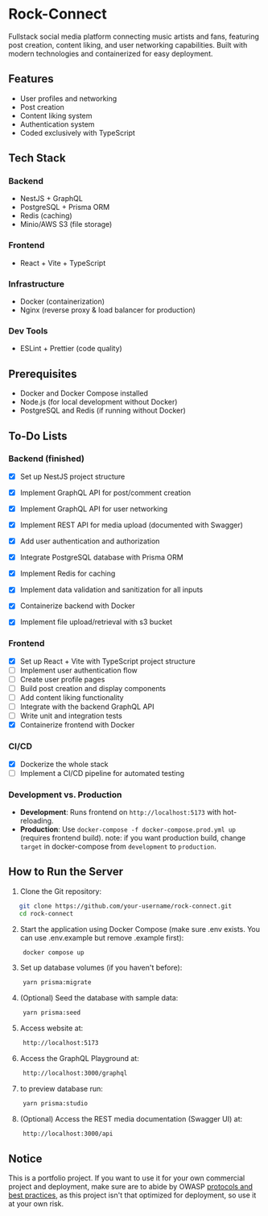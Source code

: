 # Rock-Connect
Fullstack social media platform connecting music artists and fans, featuring post creation, content liking, and user networking capabilities. Built with modern technologies and containerized for easy deployment.


## Features

- User profiles and networking
- Post creation
- Content liking system
- Authentication system
- Coded exclusively with TypeScript


## Tech Stack  
### Backend  
- NestJS + GraphQL  
- PostgreSQL + Prisma ORM  
- Redis (caching)
- Minio/AWS S3 (file storage)  

### Frontend  
- React + Vite + TypeScript  

### Infrastructure  
- Docker (containerization)  
- Nginx (reverse proxy & load balancer for production)  

### Dev Tools 
- ESLint + Prettier (code quality)  

## Prerequisites
- Docker and Docker Compose installed
- Node.js (for local development without Docker)
- PostgreSQL and Redis (if running without Docker)

## To-Do Lists

### Backend (finished)
- [x] Set up NestJS project structure
- [x] Implement GraphQL API for post/comment creation
- [x] Implement GraphQL API for user networking
- [x] Implement REST API for media upload (documented with Swagger)
- [x] Add user authentication and authorization
- [x] Integrate PostgreSQL database with Prisma ORM
- [x] Implement Redis for caching
- [x] Implement data validation and sanitization for all inputs
- [x] Containerize backend with Docker
- [x] Implement file upload/retrieval with s3 bucket

 
### Frontend
- [x] Set up React + Vite with TypeScript project structure
- [ ] Implement user authentication flow
- [ ] Create user profile pages
- [ ] Build post creation and display components
- [ ] Add content liking functionality
- [ ] Integrate with the backend GraphQL API
- [ ] Write unit and integration tests
- [x] Containerize frontend with Docker

### CI/CD
- [x] Dockerize the whole stack
- [ ] Implement a CI/CD pipeline for automated testing

### Development vs. Production
- **Development**: Runs frontend on `http://localhost:5173` with hot-reloading.
- **Production**: Use `docker-compose -f docker-compose.prod.yml up` (requires frontend build).
note: if you want production build, change `target` in docker-compose from `development` to `production`.

## How to Run the Server
1. Clone the Git repository:
```bash
   git clone https://github.com/your-username/rock-connect.git
   cd rock-connect 
```

2. Start the application using Docker Compose (make sure .env exists. You can use .env.example but remove .example first):
```bash
    docker compose up
```

3. Set up database volumes (if you haven't before):
```bash
    yarn prisma:migrate
```

4. (Optional) Seed the database with sample data:
```bash
    yarn prisma:seed
```

5. Access website at:
```bash
    http://localhost:5173
```

6. Access the GraphQL Playground at:
```bash
    http://localhost:3000/graphql
```

7. to preview database run:
```bash
    yarn prisma:studio
```

8. (Optional) Access the REST media documentation (Swagger UI) at:
```bash
    http://localhost:3000/api
```

## Notice
This is a portfolio project. If you want to use it for your own commercial project and deployment, make sure are to abide by OWASP [protocols and best practices](https://cheatsheetseries.owasp.org/index.html), as this project isn't that optimized for deployment, so use it at your own risk.
